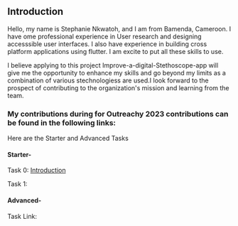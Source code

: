 

## Introduction
Hello, my name is Stephanie Nkwatoh, and I am from Bamenda, Cameroon. I have ome professional experience in User research and designing accesssible user interfaces. I also have experience in building cross platform applications using flutter. I am excite to put all these skills to use.

I believe applying to this project Improve-a-digital-Stethoscope-app  will give me the opportunity to enhance my skills and go beyond my limits as a combination of various stechnologiess are used.I look forward to the prospect of contributing to the organization's mission and learning from the team.

### My contributions during for Outreachy 2023 contributions can be found in the following links:
Here are the Starter and Advanced Tasks

#### Starter-
Task 0: [Introduction](/)

Task 1:

#### Advanced-
Task Link: 